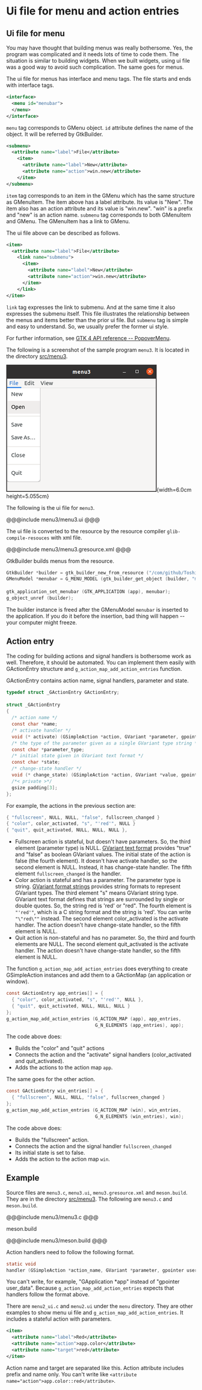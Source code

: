 # Ui file for menu and action entries

## Ui file for menu

You may have thought that building menus was really bothersome.
Yes, the program was complicated and it needs lots of time to code them.
The situation is similar to building widgets.
When we built widgets, using ui file was a good way to avoid such complication.
The same goes for menus.

The ui file for menus has interface and menu tags.
The file starts and ends with interface tags.

~~~xml
<interface>
  <menu id="menubar">
  </menu>
</interface>
~~~

`menu` tag corresponds to GMenu object.
`id` attribute defines the name of the object.
It will be referred by GtkBuilder.

~~~xml
<submenu>
  <attribute name="label">File</attribute>
    <item>
      <attribute name="label">New</attribute>
      <attribute name="action">win.new</attribute>
    </item>
</submenu>
~~~

`item` tag corresponds to an item in the GMenu which has the same structure as GMenuItem.
The item above has a label attribute.
Its value is "New".
The item also has an action attribute and its value is "win.new".
"win" is a prefix and "new" is an action name.
`submenu` tag corresponds to both GMenuItem and GMenu.
The GMenuItem has a link to GMenu.

The ui file above can be described as follows.

~~~xml
<item>
  <attribute name="label">File</attribute>
    <link name="submenu">
      <item>
        <attribute name="label">New</attribute>
        <attribute name="action">win.new</attribute>
      </item>
    </link>
</item>
~~~

`link` tag expresses the link to submenu.
And at the same time it also expresses the submenu itself.
This file illustrates the relationship between the menus and items better than the prior ui file.
But `submenu` tag is simple and easy to understand.
So, we usually prefer the former ui style.

For further information, see [GTK 4 API reference -- PopoverMenu](https://docs.gtk.org/gtk4/class.PopoverMenu.html#menu-models).

The following is a screenshot of the sample program `menu3`.
It is located in the directory [src/menu3](menu3).

![menu3](../image/menu3.png){width=6.0cm height=5.055cm}

The following is the ui file for `menu3`.

@@@include
menu3/menu3.ui
@@@

The ui file is converted to the resource by the resource compiler `glib-compile-resouces` with xml file.

@@@include
menu3/menu3.gresource.xml
@@@

GtkBuilder builds menus from the resource.

~~~C
GtkBuilder *builder = gtk_builder_new_from_resource ("/com/github/ToshioCP/menu3/menu3.ui");
GMenuModel *menubar = G_MENU_MODEL (gtk_builder_get_object (builder, "menubar"));

gtk_application_set_menubar (GTK_APPLICATION (app), menubar);
g_object_unref (builder);
~~~

The builder instance is freed after the GMenuModel `menubar` is inserted to the application.
If you do it before the insertion, bad thing will happen -- your computer might freeze.

## Action entry

The coding for building actions and signal handlers is bothersome work as well.
Therefore, it should be automated.
You can implement them easily with GActionEntry structure and `g_action_map_add_action_entries` function.

GActionEntry contains action name, signal handlers, parameter and state.

~~~C
typedef struct _GActionEntry GActionEntry;

struct _GActionEntry
{
  /* action name */
  const char *name;
  /* activate handler */
  void (* activate) (GSimpleAction *action, GVariant *parameter, gpointer user_data);
  /* the type of the parameter given as a single GVariant type string */
  const char *parameter_type;
  /* initial state given in GVariant text format */
  const char *state;
  /* change-state handler */
  void (* change_state) (GSimpleAction *action, GVariant *value, gpointer user_data);
  /*< private >*/
  gsize padding[3];
};
~~~
For example, the actions in the previous section are:

~~~C
{ "fullscreen", NULL, NULL, "false", fullscreen_changed }
{ "color", color_activated, "s", "'red'", NULL }
{ "quit", quit_activated, NULL, NULL, NULL },
~~~

- Fullscreen action is stateful, but doesn't have parameters.
So, the third element (parameter type) is NULL.
[GVariant text format](https://docs.gtk.org/glib/gvariant-text.html) provides "true" and "false" as boolean GVariant values.
The initial state of the action is false (the fourth element).
It doesn't have activate handler, so the second element is NULL.
Instead, it has change-state handler.
The fifth element `fullscreen_changed` is the handler.
- Color action is stateful and has a parameter.
The parameter type is string.
[GVariant format strings](https://docs.gtk.org/glib/gvariant-format-strings.html) provides string formats to represent GVariant types.
The third element "s" means GVariant string type.
GVariant text format defines that strings are surrounded by single or double quotes.
So, the string red is 'red' or "red".
The fourth element is `"'red'"`, which is a C string format and the string is 'red'.
You can write `"\"red\""` instead.
The second element color\_activated is the activate handler.
The action doesn't have change-state handler, so the fifth element is NULL.
- Quit action is non-stateful and has no parameter.
So, the third and fourth elements are NULL.
The second element quit\_activated is the activate handler.
The action doesn't have change-state handler, so the fifth element is NULL.

The function `g_action_map_add_action_entries` does everything
to create GSimpleAction instances and add them to a GActionMap (an application or window).

~~~C
const GActionEntry app_entries[] = {
  { "color", color_activated, "s", "'red'", NULL },
  { "quit", quit_activated, NULL, NULL, NULL }
};
g_action_map_add_action_entries (G_ACTION_MAP (app), app_entries,
                                 G_N_ELEMENTS (app_entries), app);
~~~

The code above does:

- Builds the "color" and "quit" actions
- Connects the action and the "activate" signal handlers (color\_activated and quit\_activated).
- Adds the actions to the action map `app`.

The same goes for the other action.

~~~C
const GActionEntry win_entries[] = {
  { "fullscreen", NULL, NULL, "false", fullscreen_changed }
};
g_action_map_add_action_entries (G_ACTION_MAP (win), win_entries,
                                 G_N_ELEMENTS (win_entries), win);
~~~
The code above does:

- Builds the "fullscreen" action.
- Connects the action and the signal handler `fullscreen_changed`
- Its initial state is set to false.
- Adds the action to the action map `win`.

## Example

Source files are `menu3.c`, `menu3.ui`, `menu3.gresource.xml` and `meson.build`.
They are in the directory [src/menu3](menu3).
The following are `menu3.c` and `meson.build`.

@@@include
menu3/menu3.c
@@@

meson.build

@@@include
menu3/meson.build
@@@

Action handlers need to follow the following format.

~~~C
static void
handler (GSimpleAction *action_name, GVariant *parameter, gpointer user_data) { ... ... ... }
~~~

You can't write, for example, "GApplication *app" instead of "gpointer user_data".
Because `g_action_map_add_action_entries` expects that handlers follow the format above.

There are `menu2_ui.c` and `menu2.ui` under the `menu` directory.
They are other examples to show menu ui file and `g_action_map_add_action_entries`.
It includes a stateful action with parameters.

~~~xml
<item>
  <attribute name="label">Red</attribute>
  <attribute name="action">app.color</attribute>
  <attribute name="target">red</attribute>
</item>
~~~

Action name and target are separated like this.
Action attribute includes prefix and name only.
You can't write like `<attribute name="action">app.color::red</attribute>`.

